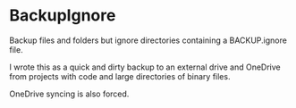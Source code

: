 # BackupIgnore
Backup files and folders but ignore directories containing a BACKUP.ignore file. 

I wrote this as a quick and dirty backup to an external drive and OneDrive from projects with code and large directories of binary files.

OneDrive syncing is also forced. 
